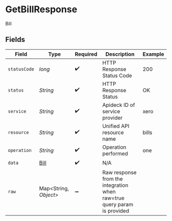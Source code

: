 # GetBillResponse

Bill


## Fields

| Field                                                                   | Type                                                                    | Required                                                                | Description                                                             | Example                                                                 |
| ----------------------------------------------------------------------- | ----------------------------------------------------------------------- | ----------------------------------------------------------------------- | ----------------------------------------------------------------------- | ----------------------------------------------------------------------- |
| `statusCode`                                                            | *long*                                                                  | :heavy_check_mark:                                                      | HTTP Response Status Code                                               | 200                                                                     |
| `status`                                                                | *String*                                                                | :heavy_check_mark:                                                      | HTTP Response Status                                                    | OK                                                                      |
| `service`                                                               | *String*                                                                | :heavy_check_mark:                                                      | Apideck ID of service provider                                          | xero                                                                    |
| `resource`                                                              | *String*                                                                | :heavy_check_mark:                                                      | Unified API resource name                                               | bills                                                                   |
| `operation`                                                             | *String*                                                                | :heavy_check_mark:                                                      | Operation performed                                                     | one                                                                     |
| `data`                                                                  | [Bill](../../models/components/Bill.md)                                 | :heavy_check_mark:                                                      | N/A                                                                     |                                                                         |
| `raw`                                                                   | Map\<String, *Object*>                                                  | :heavy_minus_sign:                                                      | Raw response from the integration when raw=true query param is provided |                                                                         |